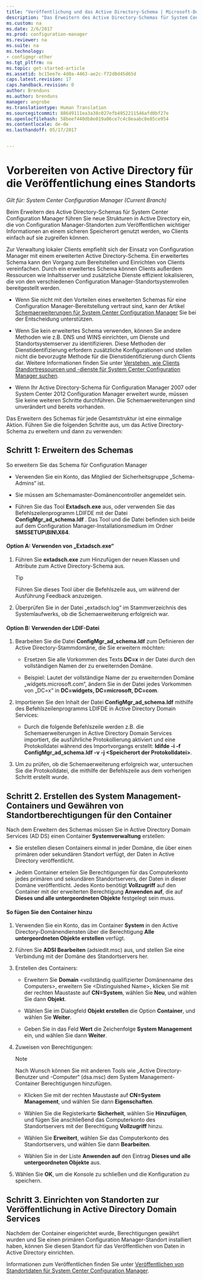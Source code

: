 ```yaml
---
title: "Veröffentlichung und das Active Directory-Schema | Microsoft-Dokumentation"
description: "Das Erweitern des Active Directory-Schemas für System Center Configuration Manager vereinfacht das Bereitstellen und Konfigurieren von Clients."
ms.custom: na
ms.date: 2/6/2017
ms.prod: configuration-manager
ms.reviewer: na
ms.suite: na
ms.technology:
- configmgr-other
ms.tgt_pltfrm: na
ms.topic: get-started-article
ms.assetid: bc15ee7e-4d0a-4463-ae2c-f72d8d45d65d
caps.latest.revision: 17
caps.handback.revision: 0
author: Brenduns
ms.author: brenduns
manager: angrobe
ms.translationtype: Human Translation
ms.sourcegitcommit: 88649111ea3a38c027efb4952211546afd0bf27e
ms.openlocfilehash: 58beef440db8e019a06ce7c4c8eaabc8e85ce954
ms.contentlocale: de-de
ms.lasthandoff: 05/17/2017


---
```

# <a name="prepare-active-directory-for-site-publishing"></a>Vorbereiten von Active Directory für die Veröffentlichung eines Standorts

*Gilt für: System Center Configuration Manager (Current Branch)*

Beim Erweitern des Active Directory-Schemas für System Center Configuration Manager führen Sie neue Strukturen in Active Directory ein, die von Configuration Manager-Standorten zum Veröffentlichen wichtiger Informationen an einem sicheren Speicherort genutzt werden, wo Clients einfach auf sie zugreifen können.  

Zur Verwaltung lokaler Clients empfiehlt sich der Einsatz von Configuration Manager mit einem erweiterten Active Directory-Schema. Ein erweitertes Schema kann den Vorgang zum Bereitstellen und Einrichten von Clients vereinfachen. Durch ein erweitertes Schema können Clients außerdem Ressourcen wie Inhaltsserver und zusätzliche Dienste effizient lokalisieren, die von den verschiedenen Configuration Manager-Standortsystemrollen bereitgestellt werden.  

-   Wenn Sie nicht mit den Vorteilen eines erweiterten Schemas für eine Configuration Manager-Bereitstellung vertraut sind, kann der Artikel [Schemaerweiterungen für System Center Configuration Manager](../../../core/plan-design/network/schema-extensions.md) Sie bei der Entscheidung unterstützen.  

-   Wenn Sie kein erweitertes Schema verwenden, können Sie andere Methoden wie z.B. DNS und WINS einrichten, um Dienste und Standortsystemserver zu identifizieren. Diese Methoden der Dienstidentifizierung erfordern zusätzliche Konfigurationen und stellen nicht die bevorzugte Methode für die Dienstidentifizierung durch Clients dar. Weitere Informationen finden Sie unter [Verstehen, wie Clients Standortressourcen und -dienste für System Center Configuration Manager suchen](../../../core/plan-design/hierarchy/understand-how-clients-find-site-resources-and-services.md).  

-   Wenn Ihr Active Directory-Schema für Configuration Manager 2007 oder System Center 2012 Configuration Manager erweitert wurde, müssen Sie keine weiteren Schritte durchführen. Die Schemaerweiterungen sind unverändert und bereits vorhanden.  

Das Erweitern des Schemas für jede Gesamtstruktur ist eine einmalige Aktion. Führen Sie die folgenden Schritte aus, um das Active Directory-Schema zu erweitern und dann zu verwenden:  

## <a name="step-1-extend-the-schema"></a>Schritt 1: Erweitern des Schemas  
So erweitern Sie das Schema für Configuration Manager  

-   Verwenden Sie ein Konto, das Mitglied der Sicherheitsgruppe „Schema-Admins“ ist.  

-   Sie müssen am Schemamaster-Domänencontroller angemeldet sein.  

-   Führen Sie das Tool **Extadsch.exe** aus, oder verwenden Sie das Befehlszeilenprogramm LDIFDE mit der Datei **ConfigMgr_ad_schema.ldf** . Das Tool und die Datei befinden sich beide auf dem Configuration Manager-Installationsmedium im Ordner **SMSSETUP\BIN\X64**.  

#### <a name="option-a-use-extadschexe"></a>Option A: Verwenden von „Extadsch.exe“  

1.  Führen Sie **extadsch.exe** zum Hinzufügen der neuen Klassen und Attribute zum Active Directory-Schema aus.  

    > [!TIP]  
    >  Führen Sie dieses Tool über die Befehlszeile aus, um während der Ausführung Feedback anzuzeigen.  

2.  Überprüfen Sie in der Datei „extadsch.log“ im Stammverzeichnis des Systemlaufwerks, ob die Schemaerweiterung erfolgreich war.  

#### <a name="option-b-use-the-ldif-file"></a>Option B: Verwenden der LDIF-Datei  

1.  Bearbeiten Sie die Datei **ConfigMgr_ad_schema.ldf** zum Definieren der Active Directory-Stammdomäne, die Sie erweitern möchten:  

    -   Ersetzen Sie alle Vorkommen des Texts **DC=x** in der Datei durch den vollständigen Namen der zu erweiternden Domäne.  

    -   Beispiel: Lautet der vollständige Name der zu erweiternden Domäne „widgets.microsoft.com“, ändern Sie in der Datei jedes Vorkommen von „DC=x“ in **DC=widgets, DC=microsoft, DC=com**.  

2.  Importieren Sie den Inhalt der Datei **ConfigMgr_ad_schema.ldf** mithilfe des Befehlszeilenprogramms LDIFDE in Active Directory Domain Services:  

    -   Durch die folgende Befehlszeile werden z.B. die Schemaerweiterungen in Active Directory Domain Services importiert, die ausführliche Protokollierung aktiviert und eine Protokolldatei während des Importvorgangs erstellt: **ldifde -i -f ConfigMgr_ad_schema.ldf -v -j &lt;Speicherort der Protokolldatei\>**.  

3.  Um zu prüfen, ob die Schemaerweiterung erfolgreich war, untersuchen Sie die Protokolldatei, die mithilfe der Befehlszeile aus dem vorherigen Schritt erstellt wurde.  

## <a name="step-2--create-the-system-management-container-and-grant-sites-permissions-to-the-container"></a>Schritt 2.  Erstellen des System Management-Containers und Gewähren von Standortberechtigungen für den Container  
 Nach dem Erweitern des Schemas müssen Sie in Active Directory Domain Services (AD DS) einen Container **Systemverwaltung** erstellen:  

-   Sie erstellen diesen Containers einmal in jeder Domäne, die über einen primären oder sekundären Standort verfügt, der Daten in Active Directory veröffentlicht.  

-   Jedem Container erteilen Sie Berechtigungen für das Computerkonto jedes primären und sekundären Standortservers, der Daten in dieser Domäne veröffentlicht. Jedes Konto benötigt **Vollzugriff** auf den Container mit der erweiterten Berechtigung **Anwenden auf**, die auf **Dieses und alle untergeordneten Objekte** festgelegt sein muss.  

#### <a name="to-add-the-container"></a>So fügen Sie den Container hinzu  

1.  Verwenden Sie ein Konto, das im Container **System** in den Active Directory-Domänendiensten über die Berechtigung **Alle untergeordneten Objekte erstellen** verfügt.  

2.  Führen Sie **ADSI Bearbeiten** (adsiedit.msc) aus, und stellen Sie eine Verbindung mit der Domäne des Standortservers her.  

3.  Erstellen des Containers:  

    -   Erweitern Sie **Domain** &lt;vollständig qualifizierter Domänenname des Computers\>, erweitern Sie &lt;Distinguished Name\>, klicken Sie mit der rechten Maustaste auf **CN=System**, wählen Sie **Neu**, und wählen Sie dann **Objekt**.  

    -   Wählen Sie im Dialogfeld **Objekt erstellen** die Option **Container**, und wählen Sie **Weiter**.  

    -   Geben Sie in das Feld **Wert** die Zeichenfolge **System Management** ein, und wählen Sie dann **Weiter**.  

4.  Zuweisen von Berechtigungen:  

    > [!NOTE]  
    >  Nach Wunsch können Sie mit anderen Tools wie „Active Directory-Benutzer und -Computer“ (dsa.msc) dem System Management-Container Berechtigungen hinzufügen.  

    -   Klicken Sie mit der rechten Maustaste auf **CN=System Management**, und wählen Sie dann **Eigenschaften**.  

    -   Wählen Sie die Registerkarte **Sicherheit**, wählen Sie **Hinzufügen**, und fügen Sie anschließend das Computerkonto des Standortservers mit der Berechtigung **Vollzugriff** hinzu.  

    -   Wählen Sie **Erweitert**, wählen Sie das Computerkonto des Standortservers, und wählen Sie dann **Bearbeiten**.  

    -   Wählen Sie in der Liste **Anwenden auf** den Eintrag **Dieses und alle untergeordneten Objekte** aus.  

5.  Wählen Sie **OK**, um die Konsole zu schließen und die Konfiguration zu speichern.  

## <a name="step-3-set-up-sites-to-publish-to-active-directory-domain-services"></a>Schritt 3. Einrichten von Standorten zur Veröffentlichung in Active Directory Domain Services  
 Nachdem der Container eingerichtet wurde, Berechtigungen gewährt wurden und Sie einen primären Configuration Manager-Standort installiert haben, können Sie diesen Standort für das Veröffentlichen von Daten in Active Directory einrichten.  

 Informationen zum Veröffentlichen finden Sie unter [Veröffentlichen von Standortdaten für System Center Configuration Manager](../../../core/servers/deploy/configure/publish-site-data.md).  

